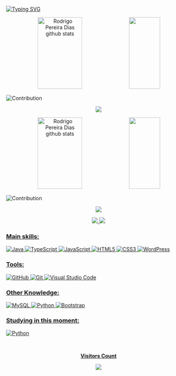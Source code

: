 

[![Typing SVG](https://readme-typing-svg.herokuapp.com/?color=008f11&size=35&center=true&vCenter=true&width=1000&lines=HELLO,+MY+NAME+is+Rodrigo+Dias;I'm+21+years+old;I+from+Brasil,+SP;I+study+Information+Systems+at+Estacio;Be+Welcome!+:%29)](https://git.io/typing-svg)

<div align="center">  
  <img width="49%" height="195px" src="https://github-readme-stats.vercel.app/api?username=Rodrigopereiradias&show_icons=true&count_private=true&hide_border=true&title_color=008f11&icon_color=008f11&text_color=c9d1d9&bg_color=0d1117" alt="Rodrigo Pereira Dias github stats" /> 
  <img width="41%" height="195px" src="https://github-readme-stats.vercel.app/api/top-langs/?username=Rodrigopereiradias&layout=compact&hide_border=true&title_color=008f11&text_color=008f11&bg_color=0d1117" />
</div>

![Contribution](https://activity-graph.herokuapp.com/graph?username=Rodrigopereiradias&theme=gotham&hide_border=true&area=true)

<p align="center">
  <img src="https://github-profile-trophy.vercel.app/?username=Rodrigopereiradias&theme=dracula&row=2&no-bg=true&column=3&margin-w=15&margin-h=15" />
</p>
<div align="center">  
  <img width="49%" height="195px" src="https://github-readme-stats.vercel.app/api?username=Rodrigopereiradias&show_icons=true&count_private=true&hide_border=true&title_color=008f11&icon_color=008f11&text_color=c9d1d9&bg_color=0d1117" alt="Rodrigo Pereira Dias github stats" /> 
  <img width="41%" height="195px" src="https://github-readme-stats.vercel.app/api/top-langs/?username=Rodrigopereiradias&layout=compact&hide_border=true&title_color=008f11&text_color=008f11&bg_color=0d1117" />
</div>

![Contribution](https://activity-graph.herokuapp.com/graph?username=Rodrigopereiradias&theme=gotham&hide_border=true&area=true)

<p align="center">
  <img src="https://github-profile-trophy.vercel.app/?username=Rodrigopereiradias&theme=dracula&row=2&no-bg=true&column=3&margin-w=15&margin-h=15" />
</p>

<div align="center">  
<a href="https://www.linkedin.com/in/rodrigo-pereira-dias-904698153/" target="_blank"><img src="https://img.shields.io/badge/-Linkedin-%230075b5?style=for-the-badge&logo=Linkedin&logoColor=white"</a>
<a href="mailto:rodrigopdias2015@gmail.com" target="_blank"><img src="https://img.shields.io/badge/Gmail-D14836?style=for-the-badge&logo=gmail&logoColor=white"</a>
</div>
  

### Main skills:
![Java](https://img.shields.io/badge/java-%23ED8B00.svg?style=for-the-badge&logo=java&logoColor=white)
![TypeScript](https://img.shields.io/badge/typescript-%23007ACC.svg?style=for-the-badge&logo=typescript&logoColor=white)
![JavaScript](https://img.shields.io/badge/javascript-%23323330.svg?style=for-the-badge&logo=javascript&logoColor=%23F7DF1E)
![HTML5](https://img.shields.io/badge/html5-%23E34F26.svg?style=for-the-badge&logo=html5&logoColor=white)
![CSS3](https://img.shields.io/badge/css3-%231572B6.svg?style=for-the-badge&logo=css3&logoColor=white)
![WordPress](https://img.shields.io/badge/WordPress-%23117AC9.svg?style=for-the-badge&logo=WordPress&logoColor=white)

### Tools:
![GitHub](https://img.shields.io/badge/github-%23121011.svg?style=for-the-badge&logo=github&logoColor=white)
![Git](https://img.shields.io/badge/git-%23F05033.svg?style=for-the-badge&logo=git&logoColor=white)
![Visual Studio Code](https://img.shields.io/badge/Visual%20Studio%20Code-0078d7.svg?style=for-the-badge&logo=visual-studio-code&logoColor=white)

### Other Knowledge:
![MySQL](https://img.shields.io/badge/mysql-%2300f.svg?style=for-the-badge&logo=mysql&logoColor=white)
![Python](https://img.shields.io/badge/python-3670A0?style=for-the-badge&logo=python&logoColor=ffdd54)
![Bootstrap](https://img.shields.io/badge/bootstrap-%23563D7C.svg?style=for-the-badge&logo=bootstrap&logoColor=white)
  
### Studying in this moment:
![Python](https://img.shields.io/badge/python-3670A0?style=for-the-badge&logo=python&logoColor=ffdd54)

  <div align="center">
<br><p align="centre"><b>Visitors Count</b></p>  
<p align="center"><img align="center" src="https://profile-counter.glitch.me/{Rodrigopereiradias}/count.svg" /></p> 
<br></div>
  

